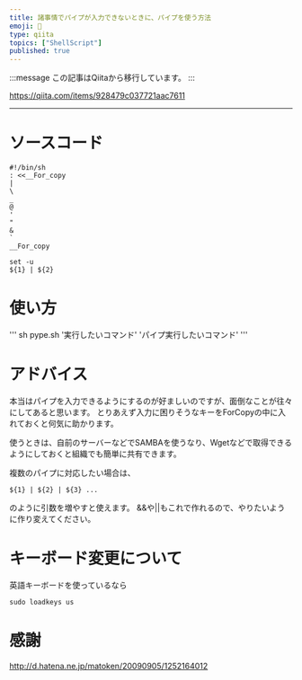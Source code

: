 ```yaml
---
title: 諸事情でパイプが入力できないときに、パイプを使う方法
emoji: 📝
type: qiita
topics: ["ShellScript"]
published: true
---
```


:::message
この記事はQiitaから移行しています。
:::

https://qiita.com/items/928479c037721aac7611

---

# ソースコード
```
#!/bin/sh
: <<__For_copy
|
\
_
@
'
"
&
`
__For_copy

set -u
${1} | ${2}
```

# 使い方
'''
sh pype.sh '実行したいコマンド' 'パイプ実行したいコマンド'
'''

# アドバイス
本当はパイプを入力できるようにするのが好ましいのですが、面倒なことが往々にしてあると思います。
とりあえず入力に困りそうなキーをForCopyの中に入れておくと何気に助かります。

使うときは、自前のサーバーなどでSAMBAを使うなり、Wgetなどで取得できるようにしておくと組織でも簡単に共有できます。

複数のパイプに対応したい場合は、

```
${1} | ${2} | ${3} ...
```

のように引数を増やすと使えます。
&&や||もこれで作れるので、やりたいように作り変えてください。

# キーボード変更について
英語キーボードを使っているなら

```
sudo loadkeys us
```

# 感謝
http://d.hatena.ne.jp/matoken/20090905/1252164012

